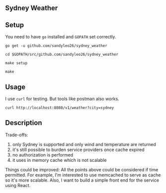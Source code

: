Sydney Weather
--

## Setup
You need to have `go` installed and `GOPATH` set correctly.

```
go get -u github.com/sandyleo26/sydney_weather

cd $GOPATH/src/github.com/sandyleo26/sydney_weather

make setup

make
```

## Usage
I use `curl` for testing. But tools like postman also works.

```
curl http://localhost:8080/v1/weather?city=sydney

```

## Description
Trade-offs:
1. only Sydney is supported and only wind and temperature are returned 
2. it's still possible to burden service providers once cache expired
3. no authorization is performed
4. it uses in memory cache which is not scalable

Things could be improved:
All the points above could be considered if time permitted. For example, I'm interested to use memcached to serve as cache so it's more scalable. Also, I want to build a simple front end for the service using React.